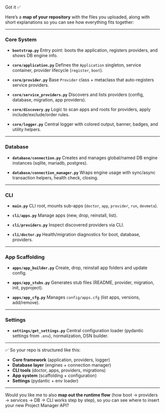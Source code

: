 Got it ✅

Here’s a **map of your repository** with the files you uploaded, along with short explanations so you can see how everything fits together:

---

### **Core System**

* **`bootstrap.py`**
  Entry point: boots the application, registers providers, and shows DB engine info.

* **`core/application.py`**
  Defines the `Application` singleton, service container, provider lifecycle (`register`, `boot`).

* **`core/provider.py`**
  Base `Provider` class + metaclass that auto-registers service providers.

* **`core/service_providers.py`**
  Discovers and lists providers (config, database, migration, app providers).

* **`core/discovery.py`**
  Logic to scan apps and roots for providers, apply include/exclude/order rules.

* **`core/logger.py`**
  Central logger with colored output, banner, badges, and utility helpers.

---

### **Database**

* **`database/connection.py`**
  Creates and manages global/named DB engine instances (sqlite, mariadb, postgres).

* **`database/connection_manager.py`**
  Wraps engine usage with sync/async transaction helpers, health check, closing.

---

### **CLI**

* **`main.py`**
  CLI root, mounts sub-apps (`doctor`, `app`, `provider`, `run`, `devmeta`).

* **`cli/apps.py`**
  Manage apps (new, drop, reinstall, list).

* **`cli/providers.py`**
  Inspect discovered providers via CLI.

* **`cli/doctor.py`**
  Health/migration diagnostics for boot, database, providers.

---

### **App Scaffolding**

* **`apps/app_builder.py`**
  Create, drop, reinstall app folders and update config.

* **`apps/app_stubs.py`**
  Generates stub files (README, provider, migration, init, pyproject).

* **`apps/app_cfg.py`**
  Manages `config/apps.cfg` (list apps, versions, add/remove).

---

### **Settings**

* **`settings/get_settings.py`**
  Central configuration loader (pydantic settings from `.env`), normalization, DSN builder.

---

✅ So your repo is structured like this:

* **Core framework** (application, providers, logger)
* **Database layer** (engines + connection manager)
* **CLI tools** (doctor, apps, providers, migrations)
* **App system** (scaffolding + configuration)
* **Settings** (pydantic + env loader)

---

Would you like me to also **map out the runtime flow** (how boot → providers → services → DB → CLI works step by step), so you can see where to insert your new Project Manager API?
